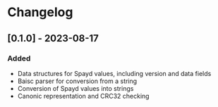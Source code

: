 # Changelog

## [0.1.0] - 2023-08-17

### Added

- Data structures for Spayd values, including version and data fields
- Baisc parser for conversion from a string
- Conversion of Spayd values into strings
- Canonic representation and CRC32 checking
